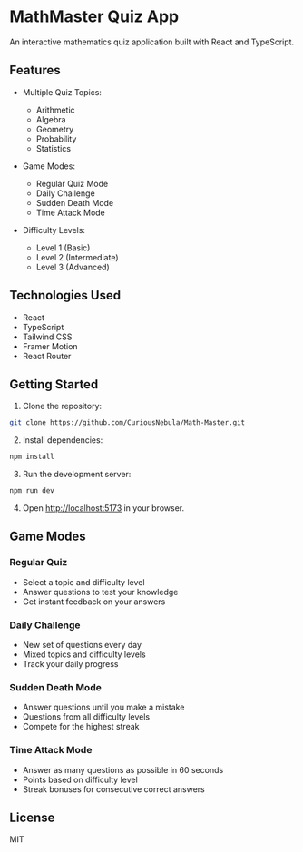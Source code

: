 # MathMaster Quiz App

An interactive mathematics quiz application built with React and TypeScript.

## Features

- Multiple Quiz Topics:
  - Arithmetic
  - Algebra
  - Geometry
  - Probability
  - Statistics

- Game Modes:
  - Regular Quiz Mode
  - Daily Challenge
  - Sudden Death Mode
  - Time Attack Mode

- Difficulty Levels:
  - Level 1 (Basic)
  - Level 2 (Intermediate)
  - Level 3 (Advanced)

## Technologies Used

- React
- TypeScript
- Tailwind CSS
- Framer Motion
- React Router

## Getting Started

1. Clone the repository:
```bash
git clone https://github.com/CuriousNebula/Math-Master.git
```

2. Install dependencies:
```bash
npm install
```

3. Run the development server:
```bash
npm run dev
```

4. Open [http://localhost:5173](http://localhost:5173) in your browser.

## Game Modes

### Regular Quiz
- Select a topic and difficulty level
- Answer questions to test your knowledge
- Get instant feedback on your answers

### Daily Challenge
- New set of questions every day
- Mixed topics and difficulty levels
- Track your daily progress

### Sudden Death Mode
- Answer questions until you make a mistake
- Questions from all difficulty levels
- Compete for the highest streak

### Time Attack Mode
- Answer as many questions as possible in 60 seconds
- Points based on difficulty level
- Streak bonuses for consecutive correct answers

## License

MIT
